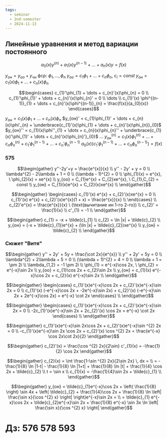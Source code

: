 ```yaml
---
tags:
  - seminar
  - 2nd-semester
  - 2024-11-13
---
```

## Линейные уравнения и метод вариации постоянного

$$a_{0}(x)y^{(n)} + a_{1}(x)y^{(n-1)} + \dots + a_{n}(x)y = f(x)$$

$y_{он} = y_{оо} + y_{чн}$
фср: $\phi_{1}, \dots, \phi_{n}$ 
$y_{оо} = c_{1}\phi_{1} + \dots + c_{n}\phi_{n}, \ c_{i} = const$
$y_{он} = c_{1}(x)\phi_{1} + \dots + c_{n}(x)\phi_{n}$

$$\begin{cases}
c_{1}'\phi_{1} + \dots + c_{n}'(x)\phi_{n} = 0 \\
c_{1}'\phi_{1}' + \dots + c_{n}'(x)\phi_{n}' = 0 \\
\dots \\
c_{1}'(x) \phi^{(n-1)}_{1} + \dots + c_{n}'(x)\phi^{(n-1)}_{n} = \frac{f(x)}{a_{0}(x)}
\end{cases}$$

$y_{он} = c_{1}(x)\phi_{1} + \dots + c_{n}(x)\phi_{n}$
$y_{он}' = c_{1}\phi_{1}' + \dots + c_{n}(x)\phi'_{n} + \underbrace{c_{1}'(x)\phi_{1} + \dots + c_{n}'(x)\phi_{n}}_{0}$
$y_{он}'' = c_{1}(x)\phi''_{1} + \dots + c_{n}(x)\phi_{n}'' + \underbrace{c_{1}(x)'\phi_{1}' + \dots + c_{n}'(x)\phi_{n}'}_{0}$
...
$y_{он}^{(n)} = c_{1}(x)\phi_{1}^{(n)} + \dots + c_{n}\phi^{(n)}_{n} + c_{1}'\phi_{1}^{(n-1)} + \dots + c_{n}'\phi_{n}^{(n-1)}$
$a_{0}(x)(c_{1}'\phi_{1}^{(n-1)} + \dots + c_{n}\phi_{n}^{(n-1)}) = f(x)$

### 575

$$\begin{gather}
y''-2y'+y = \frac{e^{x}}{x} \\
y'' - 2y'  + y = 0 \\
\lambda^{2} - 2\lambda + 1 = 0 \\
(\lambda - 1)^{2} = 0 \\
\phi_{1}(x) = e^{x}, \ \phi_{2}(x) = xe^{x} \\
y_{оо} = C_{1}e^{x} + C_{2}xe^{x}, \ C_{1},C_{2} = const \\
y_{он} = C_{1}(x)e^{x} + C_{2}(x)xe^{x} \\
\end{gather}$$

$$\begin{gather}
\begin{cases}
c_{1}'(x) e^{x} + c_{2}'(x)xe^{x} = 0 \\
c_{1}'(x) e^{x} + c_{2}'(x)e^{x}(1 + x) = \frac{e^{x}}{x} \\
\end{cases} \\
c_{2}'e^{x} = \frac{e^{x}}{x} \ (\text{вычитание ин 1-го 2-го}) \\
c_{2}' = \frac{1}{x} \\
c'_{1} = -1 \\
\end{gather}$$

$$\begin{gather}
c_{1} = -x + \tilde{c}_{1} \\
c_{2} = \ln |x| + \tilde{c}_{2} \\
y_{он} = (-x + \tilde{c}_{1})e^{x} + (\ln |x| + \tilde{c}_{2})xe^{x} \\
y_{он} = \tilde{c}_{2} \\
\end{gather}$$

### Сюжет "Витя"

$$\begin{gather}
y'' + 2y' + 5y = \frac{\cot 2x}{e^{x}} \\
y'' + 2y' + 5y = 0 \\
\lambda^{2} + 2\lambda + 5 = 0 \\
(\lambda + 1)^{2} + 4 = 0 \\
\lambda + 1 = \pm 2i \\
\lambda_{1,2} = -1 \pm 2i \\
\phi_{1} = e^{-x}\cos 2x, \ \phi_{2} = e^{-x}\sin 2x \\
y_{оо} = c_{1}\cos 2x + c_{2}\sin 2x  \\
y_{он} = c_{1}(x) e^{-x}\cos 2x + c_{2}(x) e^{-x}\sin 2x \\
\end{gather}$$

$$\begin{gather}
\begin{cases}
c_{1}'(x)e^{-x}\cos 2x + c_{2}'(x)e^{-x}\sin 2x = 0 \\
c_{1}'(x) (-e^{-x}\cos 2x + -2e^{-x}\sin 2x) + c_{2}'(x) (-e^{-x}\sin 2x + 2e^{-x}\cos 2x) = e^{-x} \cot 2x
\end{cases} \\
\end{gather}$$

$$\begin{gather}
\begin{cases}
c_{1}'(x)e^{-x}\cos 2x + c_{2}'(x)e^{-x}\sin 2x = 0 \\
-2c_{1}'(x)e^{-x}\sin 2x + 2c_{2}'(x) \cos 2x = e^{-x} \cot 2x
\end{cases} \\
\end{gather}$$

$$\begin{gather}
c_{1}'(x)e^{-x}\sin 2x\cos 2x + c_{2}'(x)e^{-x}\sin ^{2} 2x = 0 \\
-c_{1}'(x)e^{-x}\sin 2x \cos 2x + c_{2}'(x) \cos ^{2} 2x = \frac{e^{-x} \cos 2x\cot 2x}{2}
\end{gather}$$

$$\begin{gather}
c_{2}'(x) = \frac{\cos ^{2} 2x}{2\sin}
c'_{1}(x) = -\frac{1}{2} \cos 2x
\end{gather}$$

$$\begin{gather}
c_{2}(x) = \int \frac{1-\sin ^{2} 2x}{2\sin 2x} \, dx  = \\
= -\frac{1}{8} \ln |1-t| - \frac{1}{8} \ln |1+t| + \frac{1}{8} \ln |t| + \frac{1}{4} \cos 2x + \tilde{c}_{2} \\
t = \sin x \\
c_{1}(x) = -\frac{1}{4}\sin 2x + \tilde{c}_{1} \\
\end{gather}$$

$$\begin{gather}
y_{он} = \tilde{c}_{1}e^{-x}\cos 2x + \left( \frac{1}{8} \right) \sin 4x + \left( \tilde{c}_{2} + \frac{1}{4}\cos 2x + \frac{1}{8} \ln \left| \frac{\sin x}{\cos ^{2} x} \right|  \right)e^{-x}\sin 2x = \\
= \tilde{c}_{1} e^{-x}\cos 2x + \tilde{c}_{2}e^{-x}\sin 2x + \frac{1}{8} e^{-x} \sin 3x \ln \left| \frac{\sin x}{\cos ^{2} x} \right| 
\end{gather}$$

# Дз: 576 578 593